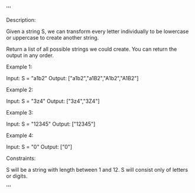 '''

Description:

Given a string S, we can transform every letter individually to be lowercase or uppercase to create another string.

Return a list of all possible strings we could create. You can return the output in any order.

 

Example 1:

Input: S = "a1b2"
Output: ["a1b2","a1B2","A1b2","A1B2"]



Example 2:

Input: S = "3z4"
Output: ["3z4","3Z4"]



Example 3:

Input: S = "12345"
Output: ["12345"]



Example 4:

Input: S = "0"
Output: ["0"]
 

Constraints:

S will be a string with length between 1 and 12.
S will consist only of letters or digits.

'''